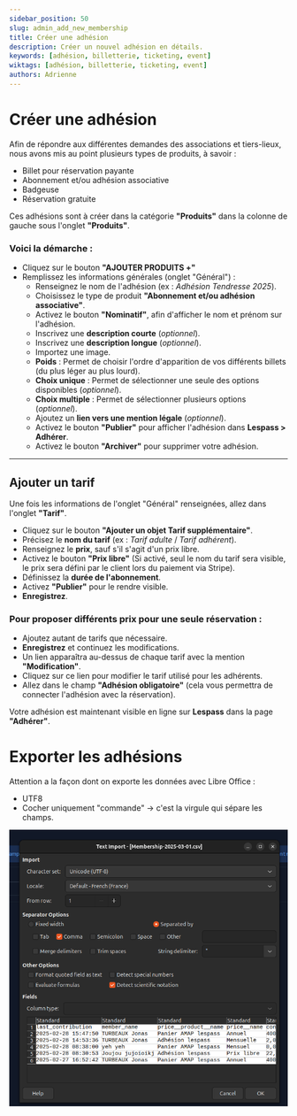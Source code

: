 ```yaml
---
sidebar_position: 50
slug: admin_add_new_membership
title: Créer une adhésion
description: Créer un nouvel adhésion en détails.
keywords: [adhésion, billetterie, ticketing, event]
wiktags: [adhésion, billetterie, ticketing, event]
authors: Adrienne
---
```


# Créer une adhésion  

Afin de répondre aux différentes demandes des associations et tiers-lieux, nous avons mis au point plusieurs types de produits, à savoir :  
   - Billet pour réservation payante  
   - Abonnement et/ou adhésion associative  
   - Badgeuse  
   - Réservation gratuite  

Ces adhésions sont à créer dans la catégorie **"Produits"** dans la colonne de gauche sous l'onglet **"Produits"**.  

### Voici la démarche :  

- Cliquez sur le bouton **"AJOUTER PRODUITS +"**  
- Remplissez les informations générales (onglet "Général") :  
  - Renseignez le nom de l'adhésion (ex : *Adhésion Tendresse 2025*).  
  - Choisissez le type de produit **"Abonnement et/ou adhésion associative"**.  
  - Activez le bouton **"Nominatif"**, afin d'afficher le nom et prénom sur l'adhésion.  
  - Inscrivez une **description courte** (*optionnel*).  
  - Inscrivez une **description longue** (*optionnel*).  
  - Importez une image.  
  - **Poids** : Permet de choisir l'ordre d'apparition de vos différents billets (du plus léger au plus lourd).  
  - **Choix unique** : Permet de sélectionner une seule des options disponibles (*optionnel*).  
  - **Choix multiple** : Permet de sélectionner plusieurs options (*optionnel*).  
  - Ajoutez un **lien vers une mention légale** (*optionnel*).  
  - Activez le bouton **"Publier"** pour afficher l'adhésion dans **Lespass > Adhérer**.  
  - Activez le bouton **"Archiver"** pour supprimer votre adhésion.  

---

## Ajouter un tarif  

Une fois les informations de l'onglet "Général" renseignées, allez dans l'onglet **"Tarif"**.  

- Cliquez sur le bouton **"Ajouter un objet Tarif supplémentaire"**.  
- Précisez le **nom du tarif** (ex : *Tarif adulte* / *Tarif adhérent*).  
- Renseignez le **prix**, sauf s'il s'agit d'un prix libre.  
- Activez le bouton **"Prix libre"** (Si activé, seul le nom du tarif sera visible, le prix sera défini par le client lors du paiement via Stripe).  
- Définissez la **durée de l'abonnement**.  
- Activez **"Publier"** pour le rendre visible.  
- **Enregistrez**.  

### Pour proposer différents prix pour une seule réservation :  

- Ajoutez autant de tarifs que nécessaire.  
- **Enregistrez** et continuez les modifications.  
- Un lien apparaîtra au-dessus de chaque tarif avec la mention **"Modification"**.  
- Cliquez sur ce lien pour modifier le tarif utilisé pour les adhérents.  
- Allez dans le champ **"Adhésion obligatoire"** (cela vous permettra de connecter l'adhésion avec la réservation).  

Votre adhésion est maintenant visible en ligne sur **Lespass** dans la page **"Adhérer"**.


# Exporter les adhésions

Attention a la façon dont on exporte les données avec Libre Office :

  - UTF8
  - Cocher uniquement "commande" -> c'est la virgule qui sépare les champs.

![export adhésion](/img/exportadhesion.png)